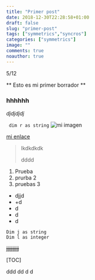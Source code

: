 ```yaml
---
title: "Primer post"
date: 2018-12-30T22:28:58+01:00
draft: false
slug: "primer-post"
tags: ["symmetrics","syncros"]
categories: ["symmetrics"]
image: ""
comments: true 
noauthor: true 
---
```


5/12


** Esto es mi primer borrador **
<!--more-->
### hhhhhh
*djdjdjdj*

` dim r as string`
![mi imagen](https://gallant-hopper-620d9c.netlify.com/assets/images/profile.png)

[mi enlace](https://gallant-hopper-620d9c.netlify.com/assets/images/profile.png)

> lkdkdkdk
> 
> dddd

1. Prueba
2. prurba 2
3. pruebas 3


- djjd
- +d
- d
- d
- d

```
Dim j as string
Dim l as integer

```
~~jjjjjjjjjj~~


[^]: jjjj
[TOC]

ddd
dd
d
d
